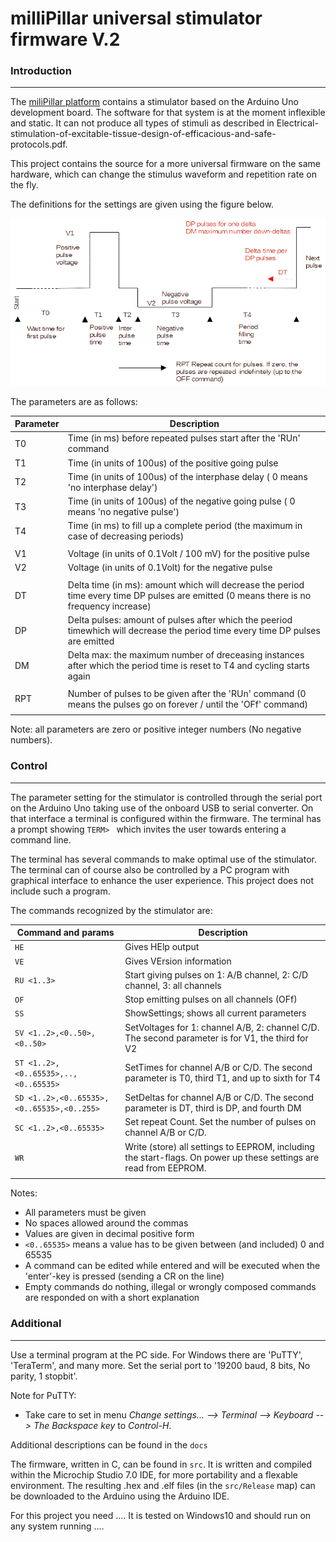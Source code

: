 # milliPillar universal stimulator firmware V.2

### Introduction
-------

The [miliPillar platform](https://pubs.acs.org/doi/10.1021/acsbiomaterials.1c01006) contains a stimulator based on the
Arduino Uno development board. The software for that system is at the moment inflexible and static. It can not produce
all types of stimuli as described in Electrical-stimulation-of-excitable-tissue-design-of-efficacious-and-safe-protocols.pdf.

This project contains the source for a more universal firmware on the same hardware, which can change the stimulus waveform
and repetition rate on the fly.

The definitions for the settings are given using the figure below.

![Figure of waveform with parameters](docs/StimulatorPulse.png)

The parameters are as follows:

| Parameter   | Description                                                       |
|-------------|-------------------------------------------------------------------|
| T0          | Time (in ms) before repeated pulses start after the 'RUn' command |
| T1          | Time (in units of 100us) of the positive going pulse                          |
| T2          | Time (in units of 100us) of  the interphase delay ( 0 means 'no interphase delay') |
| T3          | Time (in units of 100us) of the negative going pulse ( 0 means 'no negative pulse') |
| T4          | Time (in ms) to fill up a complete period (the maximum in case of decreasing periods) |
|  |    |
| V1    | Voltage (in units of 0.1Volt / 100 mV) for the positive pulse |
| V2    | Voltage (in units of 0.1Volt) for the negative pulse |
|  |    |
| DT    | Delta time (in ms): amount which will decrease the period time every time DP pulses are emitted (0 means there is no frequency increase)  |
| DP    | Delta pulses: amount of pulses after which the peeriod timewhich will decrease the period time every time DP pulses are emitted  |
| DM    | Delta max: the maximum number of dreceasing instances after which the period time is reset to T4 and cycling starts again  |
|  |    |
| RPT   | Number of pulses to be given after the 'RUn' command (0 means the pulses go on forever / until the 'OFf' command) |
|  |    |

Note: all parameters are zero or positive integer numbers (No negative numbers).

### Control
-------

The parameter setting for the stimulator is controlled through the serial port on the Arduino Uno taking use of the onboard USB to serial converter.
On that interface a terminal is configured within the firmware. The terminal has a prompt showing `TERM> ` which invites the user towards
entering a command line.

The terminal has several commands to make optimal use of the stimulator. The terminal can of course also be controlled by a PC program
with graphical interface to enhance the user experience. This project does not include such a program.

The commands recognized by the stimulator are:

| Command and params | Description                                                       |
|--------------------|-------------------------------------------------------------------|
| `HE`               | Gives HElp output  |
| `VE`               | Gives VErsion information |
| `RU <1..3>`        | Start giving pulses on 1: A/B channel, 2: C/D channel, 3: all channels |
| `OF`               | Stop emitting pulses on all channels (OFf) |
| `SS`               | ShowSettings; shows all current parameters |
| `SV <1..2>,<0..50>,<0..50>` | SetVoltages for 1: channel A/B, 2: channel C/D. The second parameter is for V1, the third for V2 |
| `ST <1..2>,<0..65535>,..,<0..65535>` | SetTimes for channel A/B or C/D. The second parameter is T0, third T1, and up to sixth for T4 |
| `SD <1..2>,<0..65535>,<0..65535>,<0..255>` | SetDeltas for channel A/B or C/D. The second parameter is DT, third is DP, and fourth DM |
| `SC <1..2>,<0..65535>` | Set repeat Count. Set the number of pulses on channel A/B or C/D. |
| `WR`               | Write (store) all settings to EEPROM, including the start-flags. On power up these settings are read from EEPROM. |
|  |    | 
 
Notes:
 - All parameters must be given
 - No spaces allowed around the commas
 - Values are given in decimal positive form
 - `<0..65535>` means a value has to be given between (and included) 0 and 65535
 - A command can be edited while entered and will be executed when the 'enter'-key is pressed (sending a CR on the line)
 - Empty commands do nothing, illegal or wrongly composed commands are responded on with a short explanation
 

### Additional
-----------

Use a terminal program at the PC side. For Windows there are 'PuTTY', 'TeraTerm', and many more. 
Set the serial port to '19200 baud, 8 bits, No parity, 1 stopbit'.

Note for PuTTY:
 - Take care to set in menu *Change settings... --> Terminal --> Keyboard --> The Backspace key* to *Control-H*.


  
Additional descriptions can be found in the `docs`
  
The firmware, written in C, can be found in `src`. It is written and compiled within the Microchip Studio 7.0 IDE, for more 
portability and a flexable environment.
The resulting .hex and .elf files (in the `src/Release` map) can be downloaded to the Arduino using the Arduino IDE.
  
For this project you need .... It is tested on Windows10 and should run on any system running ....
  
